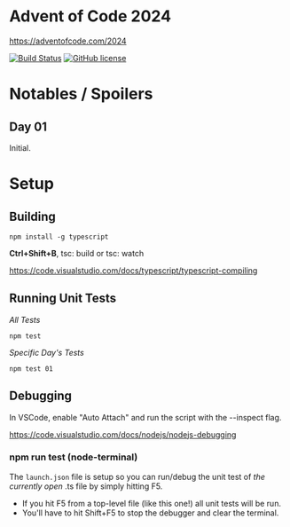 # Advent of Code 2024
https://adventofcode.com/2024

[![Build Status](https://github.com/cp4r3z/adventofcode-ts-2024/actions/workflows/node.js.yml/badge.svg)](https://github.com/cp4r3z/adventofcode-ts-2024/actions)
[![GitHub license](https://img.shields.io/badge/license-MIT-blue.svg)](https://raw.githubusercontent.com/cp4r3z/adventofcode-ts-2024/main/LICENSE)

# Notables / Spoilers

## Day 01
Initial.

# Setup

## Building

```
npm install -g typescript
```

**Ctrl+Shift+B**, tsc: build or tsc: watch

https://code.visualstudio.com/docs/typescript/typescript-compiling

## Running Unit Tests

*All Tests*
```shell
npm test
```
*Specific Day's Tests*
```shell
npm test 01
```
## Debugging

In VSCode, enable "Auto Attach" and run the script with the --inspect flag.

https://code.visualstudio.com/docs/nodejs/nodejs-debugging

### npm run test (node-terminal)

The `launch.json` file is setup so you can run/debug the unit test of *the currently open* .ts file by simply hitting F5. 

* If you hit F5 from a top-level file (like this one!) all unit tests will be run.
* You'll have to hit Shift+F5 to stop the debugger and clear the terminal.
